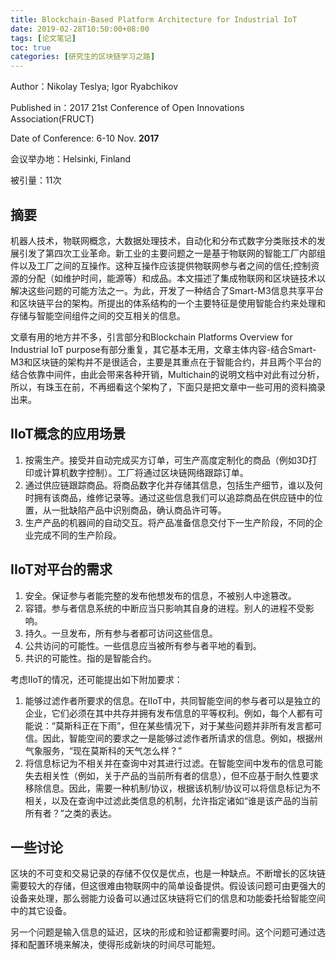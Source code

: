 ```yaml
---
title: Blockchain-Based Platform Architecture for Industrial IoT
date: 2019-02-28T10:50:00+08:00
tags: [论文笔记]
toc: true
categories: [研究生的区块链学习之路]
---
```


Author：Nikolay Teslya; Igor Ryabchikov

Published in：2017 21st Conference of Open Innovations Association(FRUCT)

Date of Conference: 6-10 Nov. **2017**

会议举办地：Helsinki, Finland

被引量：11次

## 摘要

机器人技术，物联网概念，大数据处理技术，自动化和分布式数字分类账技术的发展引发了第四次工业革命。新工业的主要问题之一是基于物联网的智能工厂内部组件以及工厂之间的互操作。这种互操作应该提供物联网参与者之间的信任;控制资源的分配（如维护时间，能源等）和成品。本文描述了集成物联网和区块链技术以解决这些问题的可能方法之一。为此，开发了一种结合了Smart-M3信息共享平台和区块链平台的架构。所提出的体系结构的一个主要特征是使用智能合约来处理和存储与智能空间组件之间的交互相关的信息。

<!--more-->

文章有用的地方并不多，引言部分和Blockchain Platforms Overview for Industrial IoT purpose有部分重复，其它基本无用，文章主体内容-结合Smart-M3和区块链的架构并不是很适合，主要是其重点在于智能合约，并且两个平台的结合依靠中间件，由此会带来各种开销，Multichain的说明文档中对此有过分析，所以，有珠玉在前，不再细看这个架构了，下面只是把文章中一些可用的资料摘录出来。

## IIoT概念的应用场景

1. 按需生产。接受并自动完成买方订单，可生产高度定制化的商品（例如3D打印或计算机数字控制）。工厂将通过区块链网络跟踪订单。
2. 通过供应链跟踪商品。将商品数字化并存储其信息，包括生产细节，谁以及何时拥有该商品，维修记录等。通过这些信息我们可以追踪商品在供应链中的位置，从一批缺陷产品中识别商品，确认商品许可等。
3. 生产产品的机器间的自动交互。将产品准备信息交付下一生产阶段，不同的企业完成不同的生产阶段。

## IIoT对平台的需求

1. 安全。保证参与者能完整的发布他想发布的信息，不被别人中途篡改。
2. 容错。参与者信息系统的中断应当只影响其自身的进程。别人的进程不受影响。
3. 持久。一旦发布，所有参与者都可访问这些信息。
4. 公共访问的可能性。一些信息应当被所有参与者平地的看到。
5. 共识的可能性。指的是智能合约。

考虑IIoT的情况，还可能提出如下附加要求：

1. 能够过滤作者所要求的信息。在IIoT中，共同智能空间的参与者可以是独立的企业，它们必须在其中共存并拥有发布信息的平等权利。例如，每个人都有可能说：“莫斯科正在下雨”，但在某些情况下，对于某些问题并非所有发言都可信。因此，智能空间的要求之一是能够过滤作者所请求的信息。例如，根据州气象服务，“现在莫斯科的天气怎么样？”
2. 将信息标记为不相关并在查询中对其进行过滤。在智能空间中发布的信息可能失去相关性（例如，关于产品的当前所有者的信息），但不应基于耐久性要求移除信息。因此，需要一种机制/协议，根据该机制/协议可以将信息标记为不相关，以及在查询中过滤此类信息的机制，允许指定诸如“谁是该产品的当前所有者？”之类的表达。

## 一些讨论

区块的不可变和交易记录的存储不仅仅是优点，也是一种缺点。不断增长的区块链需要较大的存储，但这很难由物联网中的简单设备提供。假设该问题可由更强大的设备来处理，那么弱能力设备可以通过区块链将它们的信息和功能委托给智能空间中的其它设备。

另一个问题是输入信息的延迟，区块的形成和验证都需要时间。这个问题可通过选择和配置环境来解决，使得形成新块的时间尽可能短。

